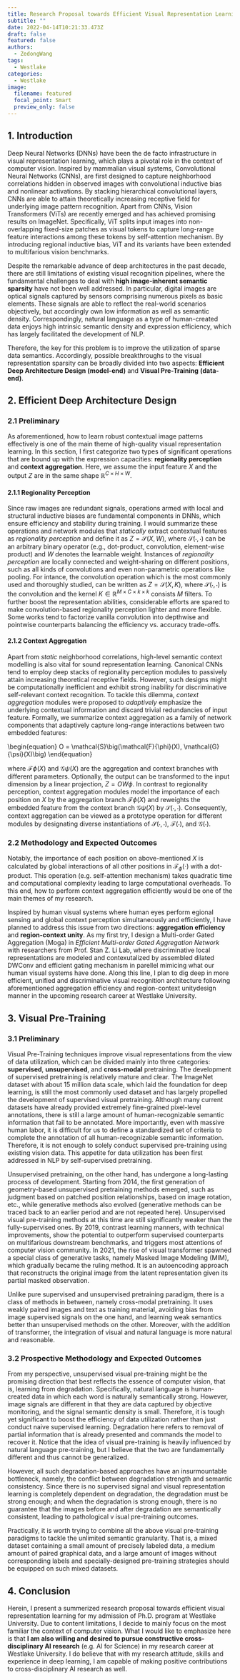 ```yaml
---
title: Research Proposal towards Efficient Visual Representation Learning
subtitle: ""
date: 2022-04-14T10:21:33.473Z
draft: false
featured: false
authors:
  - ZedongWang
tags:
  - Westlake
categories:
  - Westlake
image:
  filename: featured
  focal_point: Smart
  preview_only: false
---
```

## **1. I﻿ntroduction**

Deep Neural Networks (DNNs) have been the de facto infrastructure in visual representation learning, which plays a pivotal role in the context of computer vision. Inspired by mammalian visual systems, Convolutional Neural Networks (CNNs), are first designed to capture neighborhood correlations hidden in observed images with convolutional inductive bias and nonlinear activations. By stacking hierarchical convolutional layers, CNNs are able to attain theoretically increasing receptive field for underlying image pattern recognition. Apart from CNNs, Vision Transformers (ViTs) are recently emerged and has achieved promising results on ImageNet. Specifically, ViT splits input images into non-overlapping fixed-size patches as visual tokens to capture long-range feature interactions among these tokens by self-attention mechanism. By introducing regional inductive bias, ViT and its variants have been extended to multifarious vision benchmarks.

Despite the remarkable advance of deep architectures in the past decade, there are still limitations of existing visual recognition pipelines, where the fundamental challenges to deal with **high image-inherent semantic sparsity** have not been well addressed. In particular, digital images are optical signals captured by sensors comprising numerous pixels as basic elements. These signals are able to reflect the real-world scenarios objectively, but accordingly own low information as well as semantic density. Correspondingly, natural language as a type of human-created data enjoys high intrinsic semantic density and expression efficiency, which has largely facilitated the development of NLP.

Therefore, the key for this problem is to improve the utilization of sparse data semantics. Accordingly, possible breakthroughs to the visual representation sparsity can be broadly divided into two aspects: **Efficient Deep Architecture Design (model-end)** and **Visual Pre-Training** **(data-end)**. 

## **2. Efficient Deep Architecture Design**

### 2.1 Preliminary

As aforementioned, how to learn robust contextual image patterns effectively is one of the main theme of high-quality visual representation learning. In this section, I first categorize two types of significant operations that are bound up with the expression capacities: **regionality perception** and **context aggregation**. Here, we assume the input feature $X$ and the output $Z$ are in the same shape $\mathbb{R}^{C\times H\times W}$. 

#### 2.1.1 Regionality Perception

Since raw images are redundant signals, operations armed with local and structural inductive biases are fundamental components in DNNs, which ensure efficiency and stability during training. I would summarize these operations and network modules that *statically* extract contextual features as *regionality perception* and define it as $Z = \mathcal{S}(X, W)$, where $\mathcal{S}(\cdot,\cdot)$ can be an arbitrary binary operator (e.g., dot-product, convolution, element-wise product) and $W$ denotes the learnable weight.
Instances of *regionality perception* are locally connected and weight-sharing on different positions, such as all kinds of convolutions and even non-parametric operations like pooling. For intance, the convolution operation which is the most commonly used and thoroughly studied, can be written as $Z = \mathcal{S}(X, K)$, where $\mathcal{S}(\cdot,\cdot)$ is the convolution and the kernel $K\in \mathbb{R}^{M\times C\times k\times k}$ consists $M$ filters. To further boost the representation abilities, considerable efforts are spared to make convolution-based regionality perception lighter and more flexible. Some works tend to factorize vanilla convolution into depthwise and pointwise counterparts balancing the efficiency vs. accuracy trade-offs.

#### 2.1.2 Context Aggregation

Apart from *static* neighborhood correlations, high-level semantic context modelling is also vital for sound representation learning. Canonical CNNs tend to employ deep stacks of regionality perception modules to passively attain increasing theoretical receptive fields. However, such designs might be computationally inefficient and exhibit strong inability for discriminative self-relevant context recognition. To tackle this dilemma, *context aggregation* modules were proposed to *adaptively* emphasize the underlying contextual information and discard trivial redundancies of input feature. Formally, we summarize context aggregation as a family of network components that adaptively capture long-range interactions between two embedded features:

\begin{equation}
   O = \mathcal{S}\big(\mathcal{F}{\phi}(X), \mathcal{G}{\psi}(X)\big)
\end{equation}

where $\mathcal{F}{\phi}(X)$ and $\mathcal{G}{\psi}(X)$ are the aggregation and context branches with different parameters. Optionally, the output can be transformed to the input dimension by a linear projection, $Z = OW{\phi}$. In contrast to regionality perception, context aggregation modules model the importance of each position on $X$ by the aggregation branch $\mathcal{F}{\phi}(X)$ and reweights the embedded feature from the context branch $\mathcal{G}{\psi}(X)$ by $\mathcal{S}(\cdot,\cdot)$. Consequently, context aggregation can be viewed as a prototype operation for different modules by designating diverse instantiations of $\mathcal{S}(\cdot,\cdot)$, $\mathcal{F}(\cdot)$, and $\mathcal{G}(\cdot)$. 

### 2.2 Methodology and Expected Outcomes

Notably, the importance of each position on above-mentioned $X$ is calculated by global interactions of all other positions in $\mathcal{F}_{\phi}(\cdot)$ with a dot-product. This operation (e.g. self-attention mechanism) takes quadratic time and computational complexity leading to large computational overheads. T﻿o this end, how to perform context aggregation efficiently would be one of the main themes of my research.

Inspired by human visual systems w﻿here human eyes perform ﻿egional sensing and global context perception simultaneously and efficiently, I have planned to address this issue from two directions: **aggregation efficiency** and **region-context unity**.
As my first try, I design a Multi-order Gated Aggregation (Moga) in *Efficient Multi-order Gated Aggregation Network* with researchers from Prof. Stan Z. Li Lab, where discriminative local representations are modeled and contexutalized by assembled dilated $\mathrm{DWConv}$ and efficient gating mechanism in parellel mimicing what our human visual systems have done. Along this line, I plan to dig deep in more efficient, unified and discriminative visual recognition architecture following aforementioned aggregation efficiency and region-context unitydesign manner in the upcoming research career at Westlake University. 

## **3. Visual Pre-Training**

### 3.1 Preliminary

Visual Pre-Training techniques improve visual representations f﻿rom the view of data utilization, w﻿hich can be divided mainly into three categories: **supervised**, **unsupervised**, and **cross-modal** pretraining. The development of supervised pretraining is relatively mature and clear. The ImageNet dataset with about 15 million data scale, which laid the foundation for deep learning, is still the most commonly used dataset and has largely propelled the development of supervised visual pretraining. Although many current datasets have already provided extremely fine-grained pixel-level annotations, there is still a large amount of human-recognizable semantic information that fail to be annotated. More importantly, even with massive human labor, it is difficult for us to define a standardized set of criteria to complete the annotation of all human-recognizable semantic information. Therefore, it is not enough to solely conduct supervised pre-training using existing vision data. This appetite for data utilization has been first addressed in NLP by self-supervised pretraining.

Unsupervised pretraining, on the other hand, has undergone a long-lasting p﻿rocess of development. Starting from 2014, the first generation of geometry-based unsupervised pretraining methods emerged, such as judgment based on patched position relationships, based on image rotation, etc., while generative methods also evolved (generative methods can be traced back to an earlier period and are not repeated here). Unsupervised visual pre-training methods at this time are still significantly weaker than the fully-supervised ones. By 2019, contrast learning manners, with technical improvements, show the potential to outperform supervised counterparts on multifarious downstream benchmarks, and triggers most attentions of computer vision community. In 2021, the rise of visual transformer spawned a special class of generative tasks, namely Masked Image Modeling (MIM), which gradually became the ruling method. It is an autoencoding approach that reconstructs the original image from the latent representation given its partial masked observation.

Unlike pure supervised and unsupervised pretraining paradigm, there is a class of methods in between, namely cross-modal pretraining. It uses weakly paired images and text as training material, avoiding bias from image supervised signals on the one hand, and learning weak semantics better than unsupervised methods on the other. Moreover, with the addition of transformer, the integration of visual and natural language is more natural and reasonable.

### 3.2 Prospective Methodology and Expected Outcomes

From my perspective, unsupervised visual pre-training might be the promising direction that best reflects the essence of computer vision, that is, learning from degradation. Specifically, natural language is human-created data in which each word is naturally semantically strong. However, image signals are different in that they are data captured by objective monitoring, and the signal semantic density is small. Therefore, it is tough yet significant to boost the efficiency of data utilization rather than just conduct naive supervised learning. Degradation here refers to removal of partial information that is already presented and commands the model to recover it. Notice that the idea of visual pre-training is heavily influenced by natural language pre-training, but I believe that the two are fundamentally different and thus cannot be generalized. 

However, all such degradation-based approaches have an insurmountable bottleneck, namely, the conflict between degradation strength and semantic consistency. Since there is no supervised signal and visual representation learning is completely dependent on degradation, the degradation must be strong enough; and when the degradation is strong enough, there is no guarantee that the images before and after degradation are semantically consistent, leading to pathological visual pre-training outcomes.

P﻿ractically, it is worth trying to combine all the above v﻿isual pre-training paradigms t﻿o tackle the unlimited semantic granularity. That is, a mixed dataset containing a small amount of p﻿recisely labeled data, a medium amount of paired graphical data, and a large amount of images without corresponding labels and specially-designed pre-training strategies should be equipped on such mixed datasets.

## **4. Conclusion**

Herein, I present a summerized research proposal towards efficient visual representation learning for my admission of Ph.D. program at Westlake University. Due to content limitations, I decide to mainly focus on the most familiar the context of computer vision. What I would like to emphasize here is that **I am also willing and desired to pursue constructive cross-disciplinary AI research** (e.g. AI for Science) in my research career at Westlake University. I do believe that with my research attitude, skills and experience in deep learning, I am capable of making positive contributions to cross-disciplinary AI research as well.